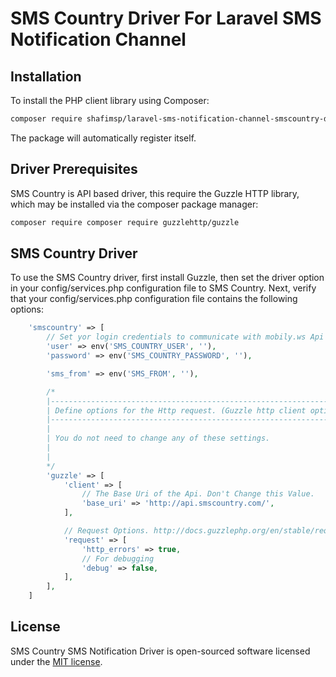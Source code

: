 # SMS Country Driver For Laravel SMS Notification Channel

## Installation

To install the PHP client library using Composer:

```bash
composer require shafimsp/laravel-sms-notification-channel-smscountry-driver
```

The package will automatically register itself.

## Driver Prerequisites

SMS Country is API based driver, this require the Guzzle HTTP library, which may be installed via the composer package manager:

```bash
composer require composer require guzzlehttp/guzzle
```

## SMS Country Driver

To use the SMS Country driver, first install Guzzle, then set the driver option in your  config/services.php configuration file to SMS Country. Next, verify that your config/services.php configuration file contains the following options:

```php
    'smscountry' => [
        // Set yor login credentials to communicate with mobily.ws Api
        'user' => env('SMS_COUNTRY_USER', ''),
        'password' => env('SMS_COUNTRY_PASSWORD', ''),

        'sms_from' => env('SMS_FROM', ''),

        /*
        |--------------------------------------------------------------------------
        | Define options for the Http request. (Guzzle http client options)
        |--------------------------------------------------------------------------
        |
        | You do not need to change any of these settings.
        |
        |
        */
        'guzzle' => [
            'client' => [
                // The Base Uri of the Api. Don't Change this Value.
                'base_uri' => 'http://api.smscountry.com/',
            ],

            // Request Options. http://docs.guzzlephp.org/en/stable/request-options.html
            'request' => [
                'http_errors' => true,
                // For debugging
                'debug' => false,
            ],
        ],
    ]
```

## License

SMS Country SMS Notification Driver is open-sourced software licensed under the [MIT license](LICENSE.md).